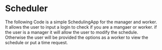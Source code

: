 # Scheduler
The following Code is a simple SchedulingApp for the manager and worker.
It allows the user to input a login to check if you are a mangaer or worker.
if the user is a manager it will allow the user to modify the schedule.
Otherwise the user will be provided the options as a worker to view the schedule
or put a time request.
